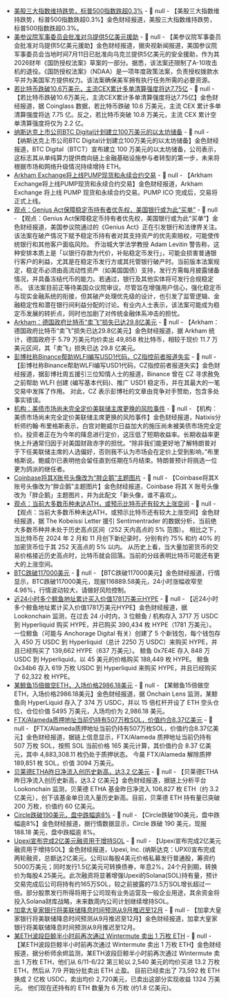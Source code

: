 - [美股三大指数维持跌势，标普500指数跌超0.3%]() - 📰 null - 【美股三大指数维持跌势，标普500指数跌超0.3%】金色财经报道，美股三大指数维持跌势，标普500指数跌超0.3%。
- [美参议院军事委员会批准对乌提供5亿美元援助](https://www.cls.cn/detail/2083308) - 📰 null - 【美参议院军事委员会批准对乌提供5亿美元援助】金色财经报道，据央视新闻报道，美国参议院军事委员会当地时间7月11日已批准向乌克兰提供5亿美元的安全援助，作为其2026财年《国防授权法案》草案的一部分。据悉，该法案还限制了A-10攻击机的退役。《国防授权法案》（NDAA）是一项年度政策法案，负责授权拨款水平并为美国军方提供权力。该法案确保美军拥有执行任务所需的必要资源。
- [若比特币跌破10.6万美元，主流CEX累计多单清算强度将达7.75亿](https://www.coinglass.com/zh/pro/futures/LiquidationMap) - 📰 null - 【若比特币跌破10.6万美元，主流CEX累计多单清算强度将达7.75亿】金色财经报道，据 Coinglass 数据，若比特币跌破 10.6 万美元，主流 CEX 累计多单清算强度将达 7.75 亿。反之，若比特币突破 10.8 万美元，主流 CEX 累计空单清算强度将仅为 2.2 亿。
- [纳斯达克上市公司BTC Digital计划建立100万美元的以太坊储备](https://www.theblock.co/post/362273/nasdaq-listed-btc-digital-establishes-1-million-eth-reserve-with-plans-to-scale?utm_source=rss&utm_medium=rss) - 📰 null - 【纳斯达克上市公司BTC Digital计划建立100万美元的以太坊储备】金色财经报道，BTC Digital（BTCT）宣布建立 100 万美元的以太坊储备，公司表示，这标志其从单纯算力提供商向链上金融基础设施参与者转型的第一步，未来将根据市场和网络升级情况持续增持 ETH。
- [Arkham Exchange将上线PUMP现货和永续合约交易](https://x.com/arkham/status/1943709457130664365) - 📰 null - 【Arkham Exchange将上线PUMP现货和永续合约交易】金色财经报道，Arkham Exchange 将上线 PUMP 现货和永续合约交易。PUMP ICO 完成后，交易将正式上线。
- [观点：Genius Act保障稳定币持有者优先权，美国银行或为此“买单”](https://www.dlnews.com/articles/regulation/genius-act-gives-stablecoin-holders-priority-in-bankruptcy/) - 📰 null - 【观点：Genius Act保障稳定币持有者优先权，美国银行或为此“买单”】金色财经报道，美国参议院通过的《Genius Act》正在引发银行和法律界关注。该法案在破产情况下赋予稳定币持有者对其支持资产的优先索赔权，可能使传统银行和其他客户面临风险。 
乔治城大学法学教授 Adam Levitin 警告称，这种安排本质上是「以银行存款为代价，补贴稳定币发行」，可能会损害普通银行客户的利益，尤其是在稳定币发行方或其托管银行破产时。当前版本法案规定，稳定币必须由高流动性资产（如美国国债）支持，发行方需每月披露储备情况，并具备冻结代币的能力。若通过，银行及其他实体将可发行合规稳定币。 
该法案目前正等待美国众议院审议。尽管旨在增强用户信心，强化稳定币与现实金融系统的衔接，但其破产处理优先级的设计，也引发了监管逻辑、金融稳定性和潜在银行间利益分配的讨论。有业内人士表示，该法案可能成为稳定币发展的转折点，同时也加剧了对传统金融体系冲击的担忧。
- [Arkham：德国政府比特币“卖飞”损失已达29.8亿美元](https://x.com/arkham/status/1943696594001379547) - 📰 null - 【Arkham：德国政府比特币“卖飞”损失已达29.8亿美元】金色财经报道，据 Arkham 统计，德国政府于 5.79 万美元均价卖出 49,858 枚比特币，相较于现价 11.7 万美元区间，其「卖飞」损失已达 29.8 亿美元。
- [彭博社称Binance帮助WLFI编写USD1代码，CZ指控前者报道失实](https://news.bloomberglaw.com/securities-law/binance-aided-trump-crypto-firm-before-founder-cz-sought-pardon) - 📰 null - 【彭博社称Binance帮助WLFI编写USD1代码，CZ指控前者报道失实】金色财经报道，据彭博社周五援引三位知情人士的报道，Binance 曾在 CZ 寻求赦免之前帮助 WLFI 创建 (编写基本代码)、推广 USD1 稳定币，并在其最大的一笔交易中发挥了作用。 
对此，CZ 表示彭博社的文章由竞争对手赞助，包含多处事实错误。
- [机构：美债市场尚未完全定价美联储主席更换的风险事件](https://flash.jin10.com/detail/20250711230607758800) - 📰 null - 【机构：美债市场尚未完全定价美联储主席更换的风险事件】金色财经报道，Natixis分析师约翰·布里格斯表示，白宫对鲍威尔日益加大的施压尚未被美债市场完全定价。投资者正在为今年的降息进行定价，这压低了短期收益率。长期收益率更快上升通常归因于对美国财政赤字的担忧。“除非我们能更好地了解特朗普对于下任美联储主席的人选偏好，否则我不认为市场会在定价上受到影响，”布里格斯说。鲍威尔已表明他会留任直到任期在5月结束。特朗普预计将挑选一位更为鸽派的继任者。
- [Coinbase将其X账号头像改为“胖企鹅”主题图片](https://x.com/coinbase/status/1943715559209590821) - 📰 null - 【Coinbase将其X账号头像改为“胖企鹅”主题图片】金色财经报道，Coinbase 将其 X 账号头像改为「胖企鹅」主题图片，并为此配文「新头像，谁不喜欢」。
- [观点：当前大多数币种未达ATH，或预示比特币还有较大上涨空间](https://x.com/KobeissiLetter/status/1943705045918433290) - 📰 null - 【观点：当前大多数币种未达ATH，或预示比特币还有较大上涨空间】金色财经报道，据 The Kobeissi Letter 援引 Sentimentrader 的数据分析，当前绝大多数币种并未处于历史高点区间（252 天内高点的 5% 范围）。 
相比之下，当比特币在 2024 年 2 月和 11 月创下新纪录时，分别有约 75% 和约 40% 的加密货币位于其 252 天高点的 5% 以内。 
从历史上看，当大量加密货币的交易价格接近历史高点时，比特币就会回落。当前的分歧表明比特币可能还有更大的上涨空间。
- [BTC跌破117000美元]() - 📰 null - 【BTC跌破117000美元】金色财经报道，行情显示，BTC跌破117000美元，现报116889.58美元，24小时涨幅收窄至4.96%，行情波动较大，请做好风险控制。
- [近24小时多个鲸鱼地址累计买入价值1781万美元HYPE](https://app.hyperliquid.xyz/join/NTOD) - 📰 null - 【近24小时多个鲸鱼地址累计买入价值1781万美元HYPE】金色财经报道，据 Lookonchain 监测，在过去 24 小时内，3 位鲸鱼 / 机构存入 3717 万 USDC 到 Hyperliquid 购买 HYPE，并已购买 390,434 枚 HYPE（1781 万美元）。 
一位鲸鱼（可能与 Anchorage Digital 有关）创建了 5 个新钱包，每个钱包存入 450 万 USDC 到 Hyperliquid（总计 2250 万 USDC）来购买 HYPE，并且已经购买了 139,662 HYPE（637 万美元）。 
鲸鱼 0x7E4E 存入 848 万 USDC 到 Hyperliquid，以 45 美元的价格购买 188,449 枚 HYPE。 
鲸鱼 0x34b6 存入 619 万枚 USDC 到 Hyperliquid 来购买 HYPE，并且已经购买了 62,322 枚 HYPE。
- [某鲸鱼15倍做空ETH，入场价格2986.18美元](https://app.hyperliquid.xyz/join/NTOD) - 📰 null - 【某鲸鱼15倍做空ETH，入场价格2986.18美元】金色财经报道，据 Onchain Lens 监测，某鲸鱼向 HyperLiquid 存入了 374 万 USDC，并以 15 倍杠杆开设了 ETH 空头仓位，仓位价值 5495 万美元，入场均价为 2,986.18 美元。
- [FTX/Alameda质押地址当前仍持有507万枚SOL，价值约合8.37亿美元](https://solscan.io/account/H4yiPhdSsmSMJTznXzmZvdqWuhxDRzzkoQMEWXZ6agFZ#portfolio) - 📰 null - 【FTX/Alameda质押地址当前仍持有507万枚SOL，价值约合8.37亿美元】金色财经报道，据链上信息显示，FTX/Alameda 质押地址当前仍持有 507 万枚 SOL，按照 SOL 当前价格 165 美元计算，其价值约合 8.37 亿美元，其中 4,883,308.11 枚仍处于质押状态。 
今晨 FTX/Alameda 解除质押 189,851 枚 SOL，价值 3094 万美元。
- [贝莱德ETHA昨日净流入创历史新高，达3.2 亿美元](https://x.com/lookonchain/status/1943687147338526874) - 📰 null - 【贝莱德ETHA昨日净流入创历史新高，达3.2 亿美元】金色财经报道，据链上分析平台 Lookonchain 监测，贝莱德 ETHA 基金昨日净流入 106,827 枚 ETH（约 3.2 亿美元），创下该基金单日流入量历史新高。目前，贝莱德 ETH 持有量已突破 200 万枚，价值约 60 亿美元。
- [Circle跌破190美元，盘中跌幅逾8%]() - 📰 null - 【Circle跌破190美元，盘中跌幅逾8%】金色财经报道，据行情数据显示，Circle 跌破 190 美元，现报 188.18 美元，盘中跌幅逾 8%。
- [Upexi宣布完成2亿美元融资用于增持SOL](https://ir.upexi.com/news-events/press-releases/detail/121/upexi-inc-announces-pricing-of-200-million-concurrent) - 📰 null - 【Upexi宣布完成2亿美元融资用于增持SOL】金色财经报道，Upexi, Inc. (纳斯达克：UPXI)宣布完成两轮融资，总额达2亿美元。公司以每股4美元价格私募发行普通股，筹资约5000万美元；同时发行1.5亿美元可转换债券，年息2%，24个月到期，转换价为每股4.25美元。此次融资将显著增强Upexi的Solana(SOL)持有量，预计交易完成后公司将持有约165万SOL，较之前披露的73.5万SOL增长超过一倍。部分股票发行所得将用于公司现有业务运营及一般企业用途，其余资金将投入Solana财库战略，未来数周内公司计划继续增持SOL。
- [加拿大皇家银行将美联储降息时间预测从9月推迟至12月]() - 📰 null - 【加拿大皇家银行将美联储降息时间预测从9月推迟至12月】金色财经报道，加拿大皇家银行将美联储降息时间预测从9月推迟至12月。
- [某ETH波段巨鲸半小时前再次通过 Wintermute 卖出 1 万枚 ETH](https://x.com/EmberCN/status/1943680030728732824) - 📰 null - 【某ETH波段巨鲸半小时前再次通过 Wintermute 卖出 1 万枚 ETH】金色财经报道，据分析师余烬监测，某ETH波段巨鲸半小时前再次通过 Wintermute 卖出 1 万枚 ETH，他们从 6/11-6/22 第三轮以 2,540 美元的均价买进 13.2 万枚 ETH，然后从 7/9 开始分批卖出 ETH 止盈。 目前已经卖出了 73,592 枚 ETH 换成 2 亿枚 USDC，卖出均价 2,720美元，已卖出这部分实现收益 1324 万美元。 他们现在还持有的 ETH 数量为 6 万枚 (约1.8 亿美元)。
